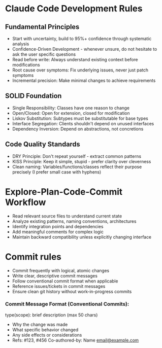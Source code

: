 # Claude Code Development Rules

## Fundamental Principles

- Start with uncertainty, build to 95%+ confidence through systematic analysis
- Confidence-Driven Development - whenever unsure, do not hesitate to ask the user specific questions
- Read before write: Always understand existing context before modifications
- Root cause over symptoms: Fix underlying issues, never just patch symptoms
- Incremental precision: Make minimal changes to achieve requirements

## SOLID Foundation

- Single Responsibility: Classes have one reason to change
- Open/Closed: Open for extension, closed for modification
- Liskov Substitution: Subtypes must be substitutable for base types
- Interface Segregation: Clients shouldn't depend on unused interfaces
- Dependency Inversion: Depend on abstractions, not concretions

## Code Quality Standards

- DRY Principle: Don't repeat yourself - extract common patterns
- KISS Principle: Keep it simple, stupid - prefer clarity over cleverness
- Clean naming: Variables/functions/classes reflect their purpose precisely (I prefer small case with hyphens)

# Explore-Plan-Code-Commit Workflow

- Read relevant source files to understand current state
- Analyze existing patterns, naming conventions, architectures  
- Identify integration points and dependencies
- Add meaningful comments for complex logic
- Maintain backward compatibility unless explicitly changing interface


# Commit rules

- Commit frequently with logical, atomic changes
- Write clear, descriptive commit messages
- Follow conventional commit format when applicable
- Reference issues/tickets in commit messages
- Ensure clean git history without work-in-progress commits

### Commit Message Format (Conventional Commits): 

type(scope): brief description (max 50 chars)
- Why the change was made
- What specific behavior changed
- Any side effects or considerations
- Refs: #123, #456 Co-authored-by: Name email@example.com